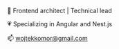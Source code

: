👋 Frontend architect | Technical lead

💗 Specializing in Angular and Nest.js

📫 wojtekkomor@gmail.com
